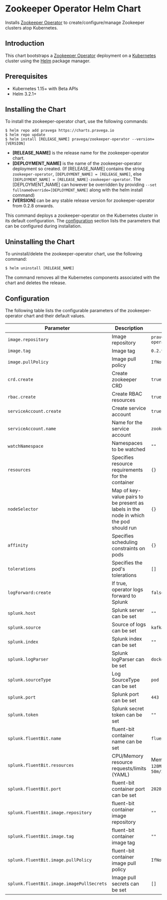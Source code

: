 # Zookeeper Operator Helm Chart

Installs [Zookeeper Operator](https://github.com/pravega/zookeeper-operator) to create/configure/manage Zookeeper clusters atop Kubernetes.

## Introduction

This chart bootstraps a [Zookeeper Operator](https://github.com/pravega/zookeeper-operator) deployment on a [Kubernetes](http://kubernetes.io) cluster using the [Helm](https://helm.sh) package manager.

## Prerequisites
  - Kubernetes 1.15+ with Beta APIs
  - Helm 3.2.1+

## Installing the Chart

To install the zookeeper-operator chart, use the following commands:

```
$ helm repo add pravega https://charts.pravega.io
$ helm repo update
$ helm install [RELEASE_NAME] pravega/zookeeper-operator --version=[VERSION]
```
- **[RELEASE_NAME]** is the release name for the zookeeper-operator chart.
- **[DEPLOYMENT_NAME]** is the name of the zookeeper-operator deployment so created. (If [RELEASE_NAME] contains the string `zookeeper-operator`, `[DEPLOYMENT_NAME] = [RELEASE_NAME]`, else `[DEPLOYMENT_NAME] = [RELEASE_NAME]-zookeeper-operator`. The [DEPLOYMENT_NAME] can however be overridden by providing `--set fullnameOverride=[DEPLOYMENT_NAME]` along with the helm install command)
- **[VERSION]** can be any stable release version for zookeeper-operator from 0.2.8 onwards.

This command deploys a zookeeper-operator on the Kubernetes cluster in its default configuration. The [configuration](#configuration) section lists the parameters that can be configured during installation.

## Uninstalling the Chart

To uninstall/delete the zookeeper-operator chart, use the following command:

```
$ helm uninstall [RELEASE_NAME]
```

The command removes all the Kubernetes components associated with the chart and deletes the release.

## Configuration

The following table lists the configurable parameters of the zookeeper-operator chart and their default values.

| Parameter | Description | Default |
| ----- | ----------- | ------ |
| `image.repository` | Image repository | `pravega/zookeeper-operator` |
| `image.tag` | Image tag | `0.2.9` |
| `image.pullPolicy` | Image pull policy | `IfNotPresent` |
| `crd.create` | Create zookeeper CRD | `true` |
| `rbac.create` | Create RBAC resources | `true` |
| `serviceAccount.create` | Create service account | `true` |
| `serviceAccount.name` | Name for the service account | `zookeeper-operator` |
| `watchNamespace` | Namespaces to be watched  | `""` |
| `resources` | Specifies resource requirements for the container | `{}` |
| `nodeSelector` | Map of key-value pairs to be present as labels in the node in which the pod should run | `{}` |
| `affinity` | Specifies scheduling constraints on pods | `{}` |
| `tolerations` | Specifies the pod's tolerations | `[]` |
| `logForward:create` | If true, operator logs forward to Splunk | `false` |
| `splunk.host` | Splunk server can be set | `""` |
| `splunk.source` | Source of logs can be set | `kafka-operator` |
| `splunk.index` | Splunk index can be set | `""` |
| `splunk.logParser` | Splunk logParser can be set | `docker` |
| `splunk.sourceType` | Log SourceType can be set | `pod` |
| `splunk.port` | Splunk port can be set | `443` |
| `splunk.token` | Splunk secret token can be set | `""` |
| `splunk.fluentBit.name` | fluent-bit container name can be set | `fluent-bit` |
| `splunk.fluentBit.resources`| CPU/Memory resource requests/limits (YAML) | Memory: `128Mi/512Mi`, CPU: `50m/250m` |
| `splunk.fluentBit.port` | fluent-bit container port can be set | `2020` |
| `splunk.fluentBit.image.repository` | fluent-bit container image repository | `""` |
| `splunk.fluentBit.image.tag` | fluent-bit container image tag | `""` |
| `splunk.fluentBit.image.pullPolicy` | fluent-bit container image pull policy | `IfNotPresent` |
| `splunk.fluentBit.image.imagePullSecrets` | Image pull secrets can be set | `[]` |
